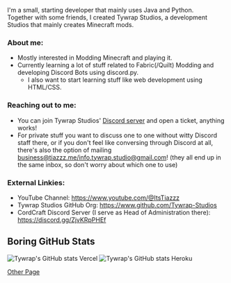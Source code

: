 I'm a small, starting developer that mainly uses Java and Python.  
Together with some friends, I created Tywrap Studios, a development Studios that mainly creates Minecraft mods. 
### About me:
- Mostly interested in Modding Minecraft and playing it.
- Currently learning a lot of stuff related to Fabric(/Quilt) Modding and developing Discord Bots using discord.py.
  - I also want to start learning stuff like web development using HTML/CSS.  

### Reaching out to me:
- You can join Tywrap Studios' [Discord server](https://discord.gg/kcm8scfCwK) and open a ticket, anything works!  
- For private stuff you want to discuss one to one without witty Discord staff there, or if you don't feel like conversing through Discord at all, there's also the option of mailing [business@tiazzz.me](mailto:business@tiazzz.me)[/info.tywrap.studio@gmail.com](mailto:info.tywrap.studio@gmail.com)! (they all end up in the same inbox, so don't worry about which one to use)  

### External Linkies:  
- YouTube Channel: https://www.youtube.com/@ItsTiazzz  
- Tywrap Studios GitHub Org: https://www.github.com/Tywrap-Studios  
- CordCraft Discord Server (I serve as Head of Administration there): https://discord.gg/ZjvKRpPHEf  

## Boring GitHub Stats
![Tywrap's GitHub stats Vercel](https://github-readme-stats.vercel.app/api?username=ItsTiazzz&show_icons=true&theme=dracula)
![Tywrap's GitHub stats Heroku](https://github-readme-streak-stats.herokuapp.com/?user=ItsTiazzz&theme=dark)

[Other Page](./new_page)